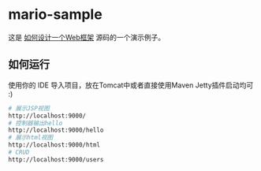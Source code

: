 # mario-sample

这是 [如何设计一个Web框架](https://github.com/biezhi/jb/blob/master/mvc/SUMMARY.md) 源码的一个演示例子。

## 如何运行

使用你的 IDE 导入项目，放在Tomcat中或者直接使用Maven Jetty插件启动均可 :)

```sh
# 展示JSP视图
http://localhost:9000/
# 控制器输出hello
http://localhost:9000/hello
# 展示html视图
http://localhost:9000/html
# CRUD
http://localhost:9000/users
```